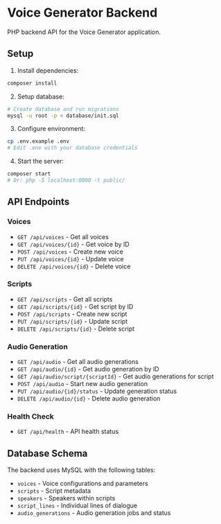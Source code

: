 # Voice Generator Backend

PHP backend API for the Voice Generator application.

## Setup

1. Install dependencies:
```bash
composer install
```

2. Setup database:
```bash
# Create database and run migrations
mysql -u root -p < database/init.sql
```

3. Configure environment:
```bash
cp .env.example .env
# Edit .env with your database credentials
```

4. Start the server:
```bash
composer start
# Or: php -S localhost:8000 -t public/
```

## API Endpoints

### Voices
- `GET /api/voices` - Get all voices
- `GET /api/voices/{id}` - Get voice by ID
- `POST /api/voices` - Create new voice
- `PUT /api/voices/{id}` - Update voice
- `DELETE /api/voices/{id}` - Delete voice

### Scripts
- `GET /api/scripts` - Get all scripts
- `GET /api/scripts/{id}` - Get script by ID
- `POST /api/scripts` - Create new script
- `PUT /api/scripts/{id}` - Update script
- `DELETE /api/scripts/{id}` - Delete script

### Audio Generation
- `GET /api/audio` - Get all audio generations
- `GET /api/audio/{id}` - Get audio generation by ID
- `GET /api/audio/script/{scriptId}` - Get audio generations for script
- `POST /api/audio` - Start new audio generation
- `PUT /api/audio/{id}/status` - Update generation status
- `DELETE /api/audio/{id}` - Delete audio generation

### Health Check
- `GET /api/health` - API health status

## Database Schema

The backend uses MySQL with the following tables:
- `voices` - Voice configurations and parameters
- `scripts` - Script metadata
- `speakers` - Speakers within scripts
- `script_lines` - Individual lines of dialogue
- `audio_generations` - Audio generation jobs and status